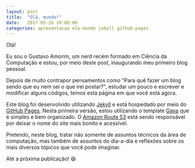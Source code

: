 ```yaml
---
layout: post
title:  "Olá, mundo!"
date:   2017-05-26 20:00:00
categories: apresentacao ola-mundo jekyll github-pages
---
```


Olá!

Eu sou o Gustavo Amorim, um nerd recém formado em Ciência da Computação e estou, por meio deste post, inaugurando meu primeiro blog pessoal.

Depois de muito contrapor pensamentos como "Para quê fazer um blog sendo que eu nem sei o que irei postar?", estudar um pouco e escrever e modificar alguns códigos, temos esta página em que você está agora.

Este blog foi desenvolvido utilizando [Jekyll][jekyll-site] e está hospedado por meio do [GitHub Pages][github-pages-site]. Nesta primeira versão, estou utilizando o template [Gaya][gaya-repo] que é simples e bem organizado. O [Amazon Route 53][aws-route53-post] está sendo responsável por deixar o nome do site mais bonito e acessível.

Pretendo, neste blog, tratar não somente de assuntos técnicos da área de computação, mas também de assuntos do dia-a-dia e reflexões sobre os mais diversos tópicos que você pode imaginar.

Até a próxima publicação! 😆

[jekyll-site]: https://jekyllrb.com
[github-pages-site]: https://pages.github.com
[aws-route53-post]: https://aws.amazon.com/pt/route53
[gaya-repo]: https://github.com/gayanvirajith/gaya
